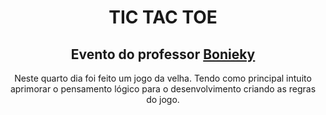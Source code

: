 <h1 align="center">
TIC TAC TOE
</h1>
<h2 align="center">
Evento do professor <a href="https://www.instagram.com/bonieky/">Bonieky</a>
</h2>

<p align="center">
Neste quarto dia foi feito um jogo da velha. Tendo como principal intuito aprimorar o pensamento lógico para o desenvolvimento criando as regras do jogo.
</p>
